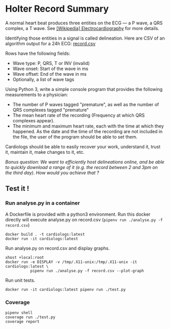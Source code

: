 # Holter Record Summary

A normal heart beat produces three entities on the ECG — a P wave, a QRS complex, a T wave.
See [\[Wikipedia\] Electrocardiography](https://en.wikipedia.org/wiki/Electrocardiography#Theory) for more details.

Identifying those entities in a signal is called delineation. Here are CSV of an algorithm output for a 24h ECG: [record.csv](https://cardiologs-public.s3.amazonaws.com/python-interview/record.csv)

Rows have the following fields:
- Wave type: P, QRS, T or INV (invalid)
- Wave onset: Start of the wave in ms
- Wave offset: End of the wave in ms
- Optionally, a list of wave tags


Using Python 3, write a simple console program that provides the following measurements to a physician:
- The number of P waves tagged "premature", as well as the number of QRS complexes tagged "premature"
- The mean heart rate of the recording (Frequency at which QRS complexes appear).
- The minimum and maximum heart rate, each with the time at which they happened. As the date and the time of the recording are not included in the file, the user of the program should be able to set them.

Cardiologs should be able to easily recover your work, understand it, trust it, maintain it, make changes to it, etc.

_Bonus question: We want to efficiently host delineations online, and be able to quickly download a range of it (e.g. the record between 2 and 3pm on the third day). How would you achieve that ?_

## Test it !

### Run analyse.py in a container

A Dockerfile is provided with a python3 environment.
Run this docker directly will execute analyse.py on record.csv (`pipenv run ./analyse.py -f record.csv`)
```
docker build . -t cardiologs:latest
docker run -it cardiologs:latest
```

Run analyse.py on record.csv and display graphs.
```
xhost +local:root
docker run -e DISPLAY -v /tmp/.X11-unix:/tmp/.X11-unix -it cardiologs:latest \
           pipenv run ./analyse.py -f record.csv --plot-graph
```

Run unit tests.
```
docker run -it cardiologs:latest pipenv run ./test.py
```

### Coverage
```
pipenv shell
coverage run ./test.py
coverage report
```
